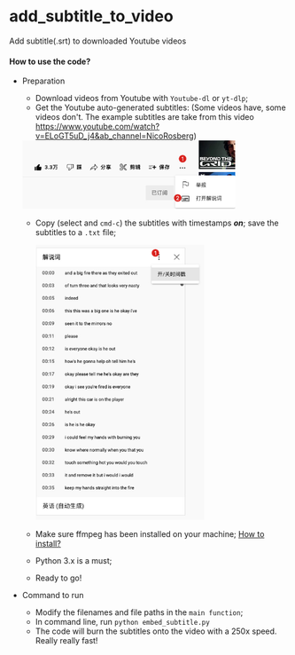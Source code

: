 # add_subtitle_to_video

Add subtitle(.srt) to downloaded Youtube videos



#### How to use the code?

- Preparation

  - Download videos from Youtube with `Youtube-dl` or `yt-dlp`;
  - Get the Youtube auto-generated subtitles: (Some videos have, some videos don't. The example subtitles are take from this video https://www.youtube.com/watch?v=ELoGT5uD_j4&ab_channel=NicoRosberg)

  <img src="images/get_subtitles_from_youtube.jpg" alt="get_subtitles_from_youtube" style="zoom: 67%;" />

  - Copy (select and `cmd-c`) the subtitles with timestamps ***on***; save the subtitles to a `.txt` file;

    <img src="images/copy_subtitles.jpg" alt="copy_subtitles" style="zoom:67%;" />

  - Make sure ffmpeg has been installed on your machine; [How to install?](https://www.ffmpeg.org/)
  - Python 3.x is a must;
  - Ready to go!

- Command to run

  - Modify the filenames and file paths in the `main function`;
  - In command line, run `python embed_subtitle.py`
  - The code will burn the subtitles onto the video with a 250x speed. Really really fast!
